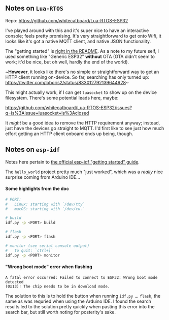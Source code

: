 ## Notes on `Lua-RTOS`

Repo: https://github.com/whitecatboard/Lua-RTOS-ESP32

I've played around with this and it's super nice to have an interactive
console; feels pretty promising. It's very straightforward to get onto Wifi, it
looks like it's got a native MQTT client, and native JSON functionality.

The "getting started" is [right in the
README](https://github.com/whitecatboard/Lua-RTOS-ESP32#method-1-get-a-precompiled-firmware).
As a note to my future self, I used something like "Generic ESP32" **without**
OTA (OTA didn't seem to work; it'd be nice, but oh well, hardly the end of the
world).

~**However**, it looks like there's no simple or straightforward way to get an
HTTP client running on-device. So far, searching has only turned up:
https://twitter.com/loboris2/status/833012792139644928~

This might actually work, if I can get `luasocket` to show up on the device
filesystem. There's some potential leads here, maybe:

https://github.com/whitecatboard/Lua-RTOS-ESP32/issues?q=is%3Aissue+luasocket+is%3Aclosed

It _might_ be a good idea to remove the HTTP requirement anyway; instead, just
have the devices go straight to MQTT. I'd first like to see just how much
effort getting an HTTP client onboard ends up being, though.

## Notes on `esp-idf`

Notes here pertain to [the official esp-idf "getting started"
guide](https://docs.espressif.com/projects/esp-idf/en/latest/esp32/get-started/linux-macos-setup.html#get-started-prerequisites).

The `hello_world` project pretty much "just worked", which was a _really_ nice
surprise coming from Arduino IDE…

#### Some highlights from the doc

```sh
# PORT:
#   Linux: starting with `/dev/tty`
#   macOS: starting with `/dev/cu.`

# build
idf.py -p <PORT> build

# flash
idf.py -p <PORT> flash

# monitor (see serial console output)
#   to quit: `ctrl+]`
idf.py -p <PORT> monitor
```

#### "Wrong boot mode" error when flashing

```
A fatal error occurred: Failed to connect to ESP32: Wrong boot mode detected
(0x13)! The chip needs to be in download mode.
```

The solution to this is to hold the button when running `idf.py … flash`, the
same as was requried when using the Arduino IDE. I found the search results led
to the solution pretty quickly when pasting this error into the search bar, but
still worth noting for posterity's sake.
